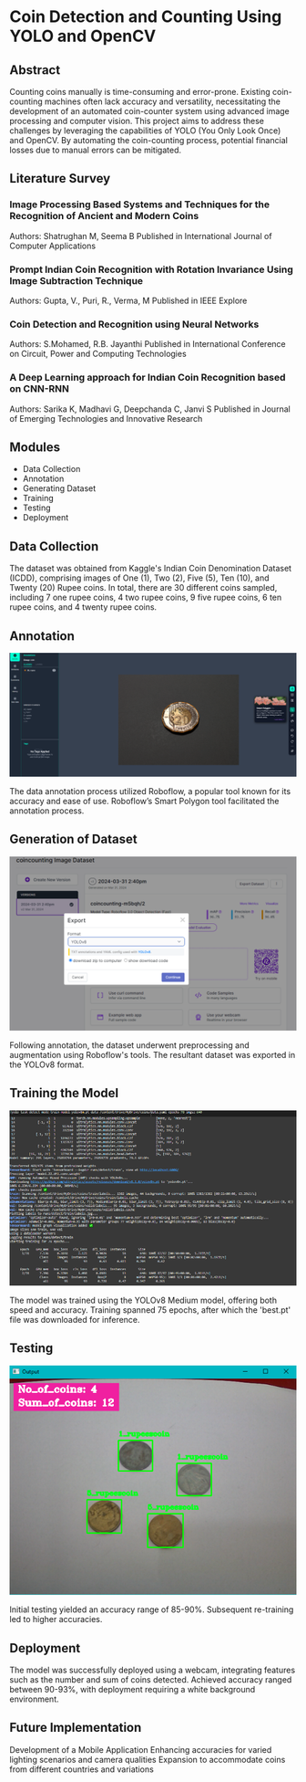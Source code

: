 # Coin Detection and Counting Using YOLO and OpenCV
## Abstract
Counting coins manually is time-consuming and error-prone. Existing coin-counting machines often lack accuracy and versatility, necessitating the development of an automated coin-counter system using advanced image processing and computer vision. This project aims to address these challenges by leveraging the capabilities of YOLO (You Only Look Once) and OpenCV. By automating the coin-counting process, potential financial losses due to manual errors can be mitigated.

## Literature Survey
### Image Processing Based Systems and Techniques for the Recognition of Ancient and Modern Coins
Authors: Shatrughan M, Seema B
Published in International Journal of Computer Applications

### Prompt Indian Coin Recognition with Rotation Invariance Using Image Subtraction Technique
Authors: Gupta, V., Puri, R., Verma, M
Published in IEEE Explore

### Coin Detection and Recognition using Neural Networks
Authors: S.Mohamed, R.B. Jayanthi
Published in International Conference on Circuit, Power and Computing Technologies

### A Deep Learning approach for Indian Coin Recognition based on CNN-RNN
Authors: Sarika K, Madhavi G, Deepchanda C, Janvi S
Published in Journal of Emerging Technologies and Innovative Research

## Modules
- Data Collection
- Annotation
- Generating Dataset
- Training
- Testing
- Deployment
## Data Collection
The dataset was obtained from Kaggle's Indian Coin Denomination Dataset (ICDD), comprising images of One (1), Two (2), Five (5), Ten (10), and Twenty (20) Rupee coins. In total, there are 30 different coins sampled, including 7 one rupee coins, 4 two rupee coins, 9 five rupee coins, 6 ten rupee coins, and 4 twenty rupee coins.

## Annotation
![Image](Images/1.png)

The data annotation process utilized Roboflow, a popular tool known for its accuracy and ease of use. Roboflow’s Smart Polygon tool facilitated the annotation process.

## Generation of Dataset
![Image](Images/2.png)

Following annotation, the dataset underwent preprocessing and augmentation using Roboflow's tools. The resultant dataset was exported in the YOLOv8 format.

## Training the Model
![Image](Images/3.png)

The model was trained using the YOLOv8 Medium model, offering both speed and accuracy. Training spanned 75 epochs, after which the 'best.pt' file was downloaded for inference.

## Testing
![Image](Images/4.png)

Initial testing yielded an accuracy range of 85-90%. Subsequent re-training led to higher accuracies.

## Deployment
The model was successfully deployed using a webcam, integrating features such as the number and sum of coins detected. Achieved accuracy ranged between 90-93%, with deployment requiring a white background environment.

## Future Implementation
Development of a Mobile Application
Enhancing accuracies for varied lighting scenarios and camera qualities
Expansion to accommodate coins from different countries and variations

